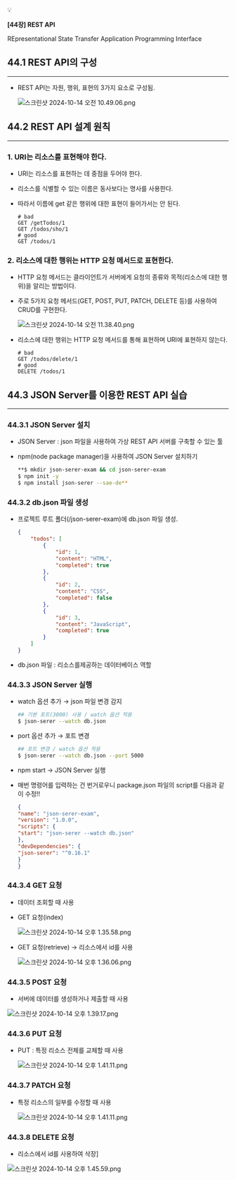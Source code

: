 <aside>
💡

**[44장] REST API**

REpresentational State Transfer Application Programming Interface

</aside>

## 44.1 REST API의 구성

---

- REST API는 자원, 행위, 표현의 3가지 요소로 구성됨.
    
    ![스크린샷 2024-10-14 오전 10.49.06.png](https://prod-files-secure.s3.us-west-2.amazonaws.com/f5df682a-74e3-4369-9892-f9b16406d42d/1a79930d-0263-4858-b98f-852e6c9339e7/%E1%84%89%E1%85%B3%E1%84%8F%E1%85%B3%E1%84%85%E1%85%B5%E1%86%AB%E1%84%89%E1%85%A3%E1%86%BA_2024-10-14_%E1%84%8B%E1%85%A9%E1%84%8C%E1%85%A5%E1%86%AB_10.49.06.png)
    

## 44.2 REST API 설계 원칙

---

### 1. URI는 리소스를 표현해야 한다.

- URI는 리소스를 표현하는 데 중점을 두어야 한다.
- 리소스를 식별할 수 있는 이름은 동사보다는 명사를 사용한다.
- 따라서 이름에 get 같은 행위에 대한 표현이 들어가서는 안 된다.
    
    ```
    # bad
    GET /getTodos/1
    GET /todos/sho/1
    # good
    GET /todos/1
    ```
    

### 2. 리소스에 대한 행위는 HTTP 요청 메서드로 표현한다.

- HTTP 요청 메서드는 클라이언트가 서버에게 요청의 종류와 목적(리소스에 대한 행위)을 알리는 방법이다.
- 주로 5가지 요청 메서드(GET, POST, PUT, PATCH, DELETE 등)를 사용하여 CRUD를 구현한다.
    
    ![스크린샷 2024-10-14 오전 11.38.40.png](https://prod-files-secure.s3.us-west-2.amazonaws.com/f5df682a-74e3-4369-9892-f9b16406d42d/65aa4ac6-9592-40a2-b45d-b56aff607b13/%E1%84%89%E1%85%B3%E1%84%8F%E1%85%B3%E1%84%85%E1%85%B5%E1%86%AB%E1%84%89%E1%85%A3%E1%86%BA_2024-10-14_%E1%84%8B%E1%85%A9%E1%84%8C%E1%85%A5%E1%86%AB_11.38.40.png)
    
- 리소스에 대한 행위는 HTTP 요청 메서드를 통해 표현하며 URI에 표현하지 않는다.
    
    ```
    # bad
    GET /todos/delete/1
    # good
    DELETE /todos/1
    ```
    

## 44.3 JSON Server를 이용한 REST API 실습

---

### 44.3.1 JSON Server 설치

- JSON Server : json 파일을 사용하여 가상 REST API 서버를 구축할 수 있는 툴
- npm(node package manager)을 사용하여 JSON Server 설치하기
    
    ```bash
    **$ mkdir json-serer-exam && cd json-serer-exam
    $ npm init -y
    $ npm install json-serer --sae-de**
    ```
    

### 44.3.2 db.json 파일 생성

- 프로젝트 루트 폴더(/json-serer-exam)에 db.json 파일 생성.
    
    ```json
    {
    	"todos": [
    		{
    			"id": 1,
    			"content": "HTML",
    			"completed": true
    		},
    		{
    			"id": 2,
    			"content": "CSS",
    			"completed": false
    		},
    		{
    			"id": 3,
    			"content": "JavaScript",
    			"completed": true
    		}
    	]
    }
    ```
    
- db.json 파일 : 리소스를제공하는 데이터베이스 역할

### 44.3.3 JSON Server 실행

- watch 옵션 추가 → json 파일 변경 감지
    
    ```bash
    ## 기본 포트(3000) 사용 / watch 옵션 적용
    $ json-serer --watch db.json
    ```
    
- port 옵션 추가 → 포트 변경
    
    ```bash
    ## 포트 변경 / watch 옵션 적용
    $ json-serer --watch db.json --port 5000
    ```
    
- npm start → JSON Server 실행

- 매번 명령어를 입력하는 건 번거로우니 package.json 파일의 script를 다음과 같이 수정!!
    
    ```json
    {
    "name": "json-serer-exam",
    "version": "1.0.0",
    "scripts": {
    "start": "json-serer --watch db.json"
    },
    "devDependencies": {
    "json-serer": "^0.16.1"
    }
    }
    ```
    

### 44.3.4 GET 요청

- 데이터 조회할 때 사용

- GET 요청(index)
    
    ![스크린샷 2024-10-14 오후 1.35.58.png](https://prod-files-secure.s3.us-west-2.amazonaws.com/f5df682a-74e3-4369-9892-f9b16406d42d/1b92762a-7bf9-4412-bdf4-6918f65d549f/%E1%84%89%E1%85%B3%E1%84%8F%E1%85%B3%E1%84%85%E1%85%B5%E1%86%AB%E1%84%89%E1%85%A3%E1%86%BA_2024-10-14_%E1%84%8B%E1%85%A9%E1%84%92%E1%85%AE_1.35.58.png)
    

- GET 요청(retrieve) → 리소스에서 id를 사용
    
    ![스크린샷 2024-10-14 오후 1.36.06.png](https://prod-files-secure.s3.us-west-2.amazonaws.com/f5df682a-74e3-4369-9892-f9b16406d42d/80899f48-f1b9-4e5d-bfb1-7a5231d06b3f/%E1%84%89%E1%85%B3%E1%84%8F%E1%85%B3%E1%84%85%E1%85%B5%E1%86%AB%E1%84%89%E1%85%A3%E1%86%BA_2024-10-14_%E1%84%8B%E1%85%A9%E1%84%92%E1%85%AE_1.36.06.png)
    

### 44.3.5 POST 요청

- 서버에 데이터를 생성하거나 제출할 때 사용

![스크린샷 2024-10-14 오후 1.39.17.png](https://prod-files-secure.s3.us-west-2.amazonaws.com/f5df682a-74e3-4369-9892-f9b16406d42d/62194a23-9f82-42b9-b2e1-85584f525662/%E1%84%89%E1%85%B3%E1%84%8F%E1%85%B3%E1%84%85%E1%85%B5%E1%86%AB%E1%84%89%E1%85%A3%E1%86%BA_2024-10-14_%E1%84%8B%E1%85%A9%E1%84%92%E1%85%AE_1.39.17.png)

### 44.3.6 PUT 요청

- PUT : 특정 리소스 전체를 교체할 때 사용
    
    ![스크린샷 2024-10-14 오후 1.41.11.png](https://prod-files-secure.s3.us-west-2.amazonaws.com/f5df682a-74e3-4369-9892-f9b16406d42d/d62621ea-7cd4-4586-8797-838bfe1de222/%E1%84%89%E1%85%B3%E1%84%8F%E1%85%B3%E1%84%85%E1%85%B5%E1%86%AB%E1%84%89%E1%85%A3%E1%86%BA_2024-10-14_%E1%84%8B%E1%85%A9%E1%84%92%E1%85%AE_1.41.11.png)
    

### 44.3.7 PATCH 요청

- 특정 리소스의 일부를 수정할 때 사용
    
    ![스크린샷 2024-10-14 오후 1.41.11.png](https://prod-files-secure.s3.us-west-2.amazonaws.com/f5df682a-74e3-4369-9892-f9b16406d42d/3ff9c37b-b86d-4c77-b39e-441b92abfc70/%E1%84%89%E1%85%B3%E1%84%8F%E1%85%B3%E1%84%85%E1%85%B5%E1%86%AB%E1%84%89%E1%85%A3%E1%86%BA_2024-10-14_%E1%84%8B%E1%85%A9%E1%84%92%E1%85%AE_1.41.11.png)
    

### 44.3.8 DELETE 요청

- 리소스에서 id를 사용하여 삭장]

![스크린샷 2024-10-14 오후 1.45.59.png](https://prod-files-secure.s3.us-west-2.amazonaws.com/f5df682a-74e3-4369-9892-f9b16406d42d/2acff29b-15f1-4ee1-bbb7-2990c43a5e65/%E1%84%89%E1%85%B3%E1%84%8F%E1%85%B3%E1%84%85%E1%85%B5%E1%86%AB%E1%84%89%E1%85%A3%E1%86%BA_2024-10-14_%E1%84%8B%E1%85%A9%E1%84%92%E1%85%AE_1.45.59.png)
